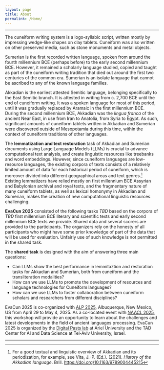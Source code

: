 ```yaml
---
layout: page
title: About
permalink: /Home/
---
```

___
The cuneiform writing system is a logo-syllabic script, written mostly by impressing wedge-like shapes on clay tablets. Cuneiform was also written on other preserved media, such as stone monuments and metal objects.  

Sumerian is the first recorded written language, spoken from around the fourth millennium BCE (perhaps before) to the early second millennium BCE. However, it remained a scholarly language studied, copied and taught as part of the cuneiform writing tradition that died out around the first two centuries of the common era. Sumerian is an isolate language that cannot be ascribed to any of the known language families.  

Akkadian is the earliest attested Semitic language, belonging specifically to the East Semitic branch. It is attested in writing from c. 2,700 BCE until the end of cuneiform writing. It was a spoken language for most of this period, until it was gradually replaced by Aramaic in the first millennium BCE. During the second millennium BCE, Akkadian was the *lingua franca* of the ancient Near East, in use from Iran to Anatolia, from Syria to Egypt. As such, significant amounts of cuneiform tablets written in Akkadian and Sumerian were discovered outside of Mesopotamia during this time, within the context of cuneiform traditions of other languages.  

The **lemmatization and text restoration** task of Akkadian and Sumerian documents using Large Language Models (LLMs) is crucial to advance computational text analysis, and create linguistic resources like treebanks and word embeddings. However, since cuneiform languages are low-resource languages, the existing corpora of texts consists of a relatively limited amount of data for each historical period of cuneiform, which is moreover divided into different geographical areas and text genres.[^1] Existing lemmatizers have relied mostly on first millennium BCE Assyrian and Babylonian archival and royal texts, and the fragmentary nature of many cuneiform tablets, as well as lexical homonymy in Akkadian and Sumerian, makes the creation of new computational linguistic resources challenging.  

**EvaCun 2025** consisted of the following tasks _TBD_ based on the corpora of _TBD_ first millennium BCE literary and scientific texts and early second millennium BCE texts we provide. Shared data and several scorers are provided to the participants. The organizers rely on the honesty of all participants who might have some prior knowledge of part of the data that will be used for evaluation. Unfairly use of such knowledge is not permitted in the shared task.  

The **shared task** is designed with the aim of answering three main questions:
- Can LLMs show the best performance in lemmitaztion and restoration tasks for Akkadian and Sumerian, both from cuneiform and the transliteration modalities?
- How can we use LLMs to promote the development of resources and language technologies for Cuneiform languages?
- How can we use LLMs to foster collaboration between cuneiform scholars and researchers from different disciplines?  

EvaCun 2025 is co-organized with [ALP 2025](https://www.ancientnlp.com/alp2025/), Albuquerque, New Mexico, US from April 29 to May 4, 2025. As a co-located event with [NAACL 2025](https://2025.naacl.org/), this workshop will provide an opportunity to learn about the challenges and latest developments in the field of ancient languages processing. EvaCun 2025 is organized by the [Digital Pasts lab](https://digitalpasts.github.io/) at Ariel University and the TAD Center for AI and Data Science at Tel-Aviv University, Israel.

---
[^1]: For a good textual and linguistic overview of Akkadian and its periodization, for example, see Vita, J.-P. (Ed.). (2021). _History of the Akkadian language_. Brill. https://doi.org/10.1163/9789004445215
